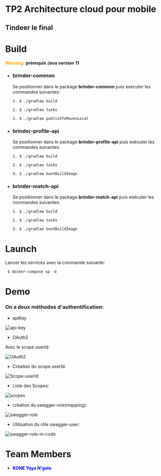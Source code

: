# TP2 Architecture cloud pour mobile

## Tindeer le final

# Build 
<b style="color:Orange">Warning:</b><b> prérequis Java version 11 </b>
- ### brinder-common
  Se positionner dans le package <b>brinder-common</b> puis exécuter les commandes suivantes: </br>
  ```console
  1. $ ./gradlew build
  ```
  ```console
  2. $ ./gradlew tasks
  ```
  ```console
  3. $ ./gradlew publishToMavenLocal
  ```
- ### brinder-profile-api
  Se positionner dans le package <b>brinder-profile-api</b> puis exécuter les commandes suivantes: </br>
  ```console
  1. $ ./gradlew build
  ```
  ```console
  2. $ ./gradlew tasks
  ```
  ```console
  3. $ ./gradlew bootBuildImage
- ### brinder-match-api
  Se positionner dans le package <b>brinder-match-api</b> puis exécuter les commandes suivantes: </br>
  ```console
  1. $ ./gradlew build
  ```
  ```console
  2. $ ./gradlew tasks
  ```
  ```console
  3. $ ./gradlew bootBuildImage

# Launch
Lancer les services avec la commande suivante:
  ```console
   $ docker-compose up -d
  ```

# Demo
### On a deux méthodes d'authentification: 

- apiKey 

![api-key](https://user-images.githubusercontent.com/60603990/146693231-afc749d9-a495-4b50-a6c9-75e2c3a32b0f.PNG)


- OAuth2

Avec le scope userId:

![OAuth2](https://user-images.githubusercontent.com/60603990/146693246-7b78a3fc-4e79-4f9f-b351-2766fba9e549.PNG)


- Création du scope userId:

![Scope-userId](https://user-images.githubusercontent.com/60603990/146693253-3eb34ab9-aa07-41d8-8c2c-b99d6f9f5dbe.PNG)


- Liste des Scopes:

![scopes](https://user-images.githubusercontent.com/60603990/146693257-aedc0c9a-f70d-43d3-80d2-90c419acbe4a.PNG)


- création du swagger-role(mapping):

![swagger-role](https://user-images.githubusercontent.com/60603990/146693270-33a4bef1-a101-448f-a8ed-83921d631e2d.PNG)


- Utilisation du rôle swagger-user:

![swagger-role-in-code](https://user-images.githubusercontent.com/60603990/146693276-c1077b75-ff58-4b68-bf58-e77e34e1ebb5.PNG)

# Team Members
- <b style="color:blue">KONE Yaya N'golo</b>
